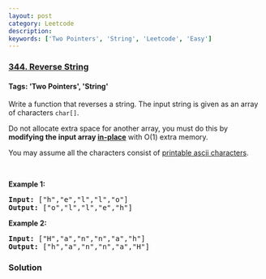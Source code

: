```yaml
---
layout: post
category: Leetcode
description: 
keywords: ['Two Pointers', 'String', 'Leetcode', 'Easy']
---
```

### [344. Reverse String](https://leetcode.com/problems/reverse-string)

#### Tags: 'Two Pointers', 'String'

<div class="content__u3I1 question-content__JfgR"><div><p>Write a function that reverses a string. The input string is given as an array of characters <code>char[]</code>.</p>
<p>Do not allocate extra space for another array, you must do this by <strong>modifying the input array <a href="https://en.wikipedia.org/wiki/In-place_algorithm" target="_blank">in-place</a></strong> with O(1) extra memory.</p>
<p>You may assume all the characters consist of <a href="https://en.wikipedia.org/wiki/ASCII#Printable_characters" target="_blank">printable ascii characters</a>.</p>
<p> </p>
<div>
<p><strong>Example 1:</strong></p>
<pre><strong>Input: </strong><span id="example-input-1-1">["h","e","l","l","o"]</span>
<strong>Output: </strong><span id="example-output-1">["o","l","l","e","h"]</span>
</pre>
<div>
<p><strong>Example 2:</strong></p>
<pre><strong>Input: </strong><span id="example-input-2-1">["H","a","n","n","a","h"]</span>
<strong>Output: </strong><span id="example-output-2">["h","a","n","n","a","H"]</span>
</pre>
</div>
</div>
</div></div>

### Solution
